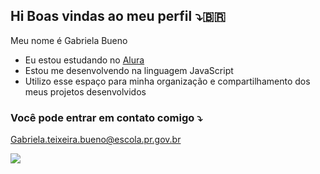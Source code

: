 ## Hi Boas vindas ao meu perfil ⤵🇧🇷

Meu nome é Gabriela Bueno

- Eu estou estudando no [Alura](https://www.alura.com.br)
- Estou me desenvolvendo na linguagem JavaScript
- Utilizo esse espaço para minha organização e compartilhamento dos meus projetos desenvolvidos

 ### Você pode entrar em contato comigo ⤵️

 Gabriela.teixeira.bueno@escola.pr.gov.br


![](https://media.tenor.com/BlusbEDwfZEAAAAj/take-that-woman-power.gif)
